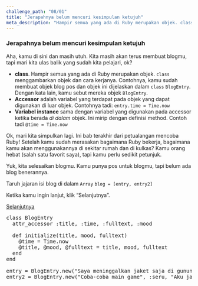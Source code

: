 ```yaml
---
challenge_path: "08/01"
title: "Jerapahnya belum mencuri kesimpulan ketujuh"
meta_description: "Hampir semua yang ada di Ruby merupakan objek. class menggambarkan objek dan cara kerjanya. Accessor adalah variabel yang terdapat pada objek yang dapat digunakan di luar objek. Variabel instance sama dengan variabel yang digunakan pada accessor ketika berada di dalam objek."
---
```


### Jerapahnya belum mencuri kesimpulan ketujuh

Aha, kamu di sini dan masih utuh. Kita masih akan terus membuat blogmu, tapi mari kita ulas balik yang sudah kita pelajari, ok?

- **class**. Hampir semua yang ada di Ruby merupakan objek. `class` menggambarkan objek dan cara kerjanya. Contohnya, kamu sudah membuat objek blog pos dan objek ini dijelaskan dalam `class` `BlogEntry`. Dengan kata lain, kamu sebut mereka objek `BlogEntry`.
- **Accessor** adalah variabel yang terdapat pada objek yang dapat digunakan di luar objek. Contohnya tadi: `entry.time = Time.now`
- **Variabel instance** sama dengan variabel yang digunakan pada accessor ketika berada *di dalam* objek. Ini mirip dengan definisi method. Contoh tadi `@time = Time.now`

Ok, mari kita simpulkan lagi. Ini bab terakhir dari petualangan mencoba Ruby! Setelah kamu sudah merasakan bagaimana Ruby bekerja, bagaimana kamu akan menggunakannya di sekitar rumah dan di kulkas? Kamu orang hebat (salah satu favorit saya), tapi kamu perlu sedikit petunjuk.

Yuk, kita selesaikan blogmu. Kamu punya pos untuk blogmu, tapi belum ada blog benerannya.

Taruh jajaran isi blog di dalam `Array` `blog = [entry, entry2]`

Ketika kamu ingin lanjut, klik “Selanjutnya”.

<div class="cta-with-btn">
	<a href="02.html" class="medium button full-width btn-cta btn-cta-selanjutnya js-challenge-link">Selanjutnya</a>
</div>

<pre id="code-prefill">
class BlogEntry
  attr_accessor :title, :time, :fulltext, :mood

  def initialize(title, mood, fulltext)
    @time = Time.now
    @title, @mood, @fulltext = title, mood, fulltext
  end
end

entry = BlogEntry.new("Saya meninggalkan jaket saja di gunung!", :bingung, "Saya ngga akan pernah balik ke gunung itu lagi dan kuharap jaket itu dicuri Jerapah.")
entry2 = BlogEntry.new("Coba-coba main game", :seru, "Aku jadi ketagihan, tapi cepet bosen juga. Jadinya aku mulai baca komik lucu aja deh.")
</pre>
